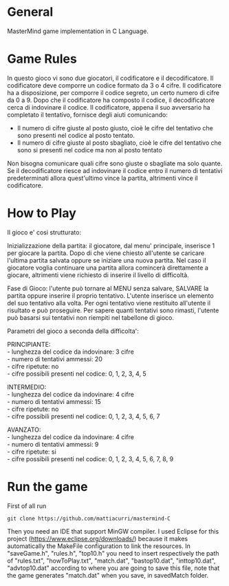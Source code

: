 # General
MasterMind game implementation in C Language.

# Game Rules
In questo gioco vi sono due giocatori, il codificatore e il decodificatore. 
Il codificatore deve comporre un codice formato da 3 o 4 cifre.
Il codificatore ha a disposizione, per comporre il codice segreto, un certo numero di cifre da 0 a 9.
Dopo che il codificatore ha composto il codice, il decodificatore cerca di indovinare il codice. 
Il codificatore, appena il suo avversario ha completato il tentativo, fornisce degli aiuti comunicando:

- Il numero di cifre giuste al posto giusto, cioè le cifre del tentativo che sono presenti nel codice
 al posto tentato.
- Il numero di cifre giuste al posto sbagliato, cioè le cifre del tentativo che sono si presenti nel codice 
ma non al posto tentato

Non bisogna comunicare quali cifre sono giuste o sbagliate ma solo quante. 
Se il decodificatore riesce ad indovinare il codice entro il numero di tentativi predeterminati allora quest'ultimo 
vince la partita, altrimenti vince il codificatore.

# How to Play
Il gioco e' cosi strutturato:

Inizializzazione della partita:
	il giocatore, dal menu' principale, inserisce 1 per giocare la partita. 
	Dopo di che viene chiesto all'utente se caricare l'ultima partita salvata oppure 
	se iniziare una nuova partita. Nel caso il giocatore voglia continuare una partita 
	allora comincerà direttamente a giocare, altrimenti viene 
	richiesto di inserire il livello di difficoltà.

Fase di Gioco:
	l'utente può tornare al MENU senza salvare, SALVARE la partita 
	oppure inserire il proprio tentativo. L'utente inserisce un elemento del suo 
	tentativo alla volta. Per ogni tentativo viene restituito 
	all'utente il risultato e può proseguire. Per sapere quanti tentativi sono rimasti, 
	l'utente può basarsi sui tentativi non riempiti nel tabellone di gioco.

Parametri del gioco a seconda della difficolta':

PRINCIPIANTE:                                                        
	- lunghezza del codice da indovinare: 3 cifre                       
	- numero di tentativi ammessi: 20                                   
	- cifre ripetute: no                                                
	- cifre possibili presenti nel codice: 0, 1, 2, 3, 4, 5             
	
INTERMEDIO:                                                        
	- lunghezza del codice da indovinare: 4 cifre                       
	- numero di tentativi ammessi: 15                                  
	- cifre ripetute: no                                               
	- cifre possibili presenti nel codice: 0, 1, 2, 3, 4, 5, 6, 7      

AVANZATO:                                                           
	- lunghezza del codice da indovinare: 4 cifre                        
	- numero di tentativi ammessi: 9                                     
	- cifre ripetute: si                                                
	- cifre possibili presenti nel codice: 0, 1, 2, 3, 4, 5, 6, 7, 8, 9 

# Run the game
First of all run
    
	git clone https://github.com/mattiacurri/mastermind-C

Then you need an IDE that support MinGW compiler. I used Eclipse for this project
	(https://www.eclipse.org/downloads/) because it makes automatically the MakeFile configuration to link the resources.
In "saveGame.h", "rules.h", "top10.h" you need to insert respectively the path of "rules.txt", "howToPlay.txt", "match.dat", "bastop10.dat", "inttop10.dat", "advtop10.dat" according to where you are going to save this file, note that the game generates "match.dat" when you save, in savedMatch folder.

